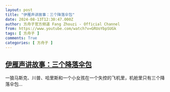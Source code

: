 ```yaml
---
layout: post
title: "伊雁声讲故事：三个降落伞包"
date: 2024-08-13T12:30:47.000Z
author: 方舟子官方频道 Fang Zhouzi - Official Channel
from: https://www.youtube.com/watch?v=GRUoYbpSUGk
tags: [ 方舟子 ]
comments: True
categories: [ 方舟子 ]
---
```

<!--1723552247000-->
[伊雁声讲故事：三个降落伞包](https://www.youtube.com/watch?v=GRUoYbpSUGk)
------

<div>
一狼马斯克、川普、哈里斯和一个小女孩在一个失控的飞机里，机舱里只有三个降落伞包…
</div>
